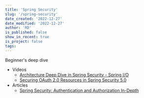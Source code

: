 ```yaml
---
title: 'Spring Security'
slug: '/spring-security'
date_created: '2022-12-27'
date_modified: '2022-12-27'
author: 'RD'
is_published: false
show_in_recent: true
is_project: false
tags: 
---
```


Beginner's deep dive  
- Videos
  - [Architecture Deep Dive in Spring Security - Spring I/O](https://youtu.be/8rnOsF3RVQc)
  - [Securing OAuth 2.0 Resources in Spring Security 5.0](https://youtu.be/1N-xwmoN83w)
- Articles
  - [Spring Security: Authentication and Authorization In-Depth](https://www.marcobehler.com/guides/spring-security)